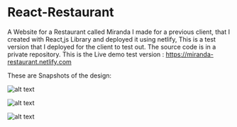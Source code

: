 # React-Restaurant
A Website for a Restaurant called Miranda I made for a previous client, that I created with React,js Library and deployed it using netlify, This is a test version that I deployed for the client to test out.
The source code is in a private repository.
This is the Live demo test version : https://miranda-restaurant.netlify.com

These are Snapshots of the design:

![alt text](https://user-images.githubusercontent.com/99336022/153270208-e4a46f38-3350-4cb0-a5bf-146c6852000a.png?raw=true)

![alt text](https://user-images.githubusercontent.com/99336022/153270383-84aacf1d-c69b-4f5b-85ce-47a926cdfb86.png?raw=true)

![alt text](https://user-images.githubusercontent.com/99336022/153270469-190cf76d-d60a-4646-ab50-f217caabad80.png?raw=true)
